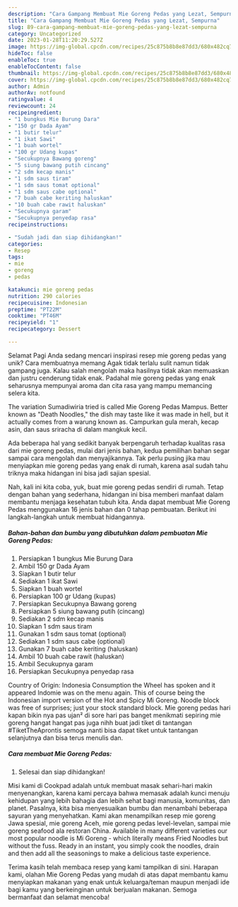 ```yaml
---
description: "Cara Gampang Membuat Mie Goreng Pedas yang Lezat, Sempurna"
title: "Cara Gampang Membuat Mie Goreng Pedas yang Lezat, Sempurna"
slug: 89-cara-gampang-membuat-mie-goreng-pedas-yang-lezat-sempurna
category: Uncategorized
date: 2023-01-28T11:20:29.527Z
image: https://img-global.cpcdn.com/recipes/25c875b8b8e87dd3/680x482cq70/mie-goreng-pedas-foto-resep-utama.jpg
hideToc: false
enableToc: true
enableTocContent: false
thumbnail: https://img-global.cpcdn.com/recipes/25c875b8b8e87dd3/680x482cq70/mie-goreng-pedas-foto-resep-utama.jpg
cover: https://img-global.cpcdn.com/recipes/25c875b8b8e87dd3/680x482cq70/mie-goreng-pedas-foto-resep-utama.jpg
author: Admin
authorAv: notfound
ratingvalue: 4
reviewcount: 24
recipeingredient:
- "1 bungkus Mie Burung Dara"
- "150 gr Dada Ayam"
- "1 butir telur"
- "1 ikat Sawi"
- "1 buah wortel"
- "100 gr Udang kupas"
- "Secukupnya Bawang goreng"
- "5 siung bawang putih cincang"
- "2 sdm kecap manis"
- "1 sdm saus tiram"
- "1 sdm saus tomat optional"
- "1 sdm saus cabe optional"
- "7 buah cabe keriting haluskan"
- "10 buah cabe rawit haluskan"
- "Secukupnya garam"
- "Secukupnya penyedap rasa"
recipeinstructions:

- "Sudah jadi dan siap dihidangkan!"
categories:
- Resep
tags:
- mie
- goreng
- pedas

katakunci: mie goreng pedas 
nutrition: 290 calories
recipecuisine: Indonesian
preptime: "PT22M"
cooktime: "PT46M"
recipeyield: "1"
recipecategory: Dessert

---
```



Selamat Pagi Anda sedang mencari inspirasi resep mie goreng pedas yang unik? Cara membuatnya memang Agak tidak terlalu sulit namun tidak gampang juga. Kalau salah mengolah maka hasilnya tidak akan memuaskan dan justru cenderung tidak enak. Padahal mie goreng pedas yang enak seharusnya mempunyai aroma dan cita rasa yang mampu memancing selera kita.


The variation Sumadiwiria tried is called Mie Goreng Pedas Mampus. Better known as &#34;Death Noodles,&#34; the dish may taste like it was made in hell, but it actually comes from a warung known as. Campurkan gula merah, kecap asin, dan saus sriracha di dalam mangkuk kecil.

Ada beberapa hal yang sedikit banyak berpengaruh terhadap kualitas rasa dari mie goreng pedas, mulai dari jenis bahan, kedua pemilihan bahan segar sampai cara mengolah dan menyajikannya. Tak perlu pusing jika mau menyiapkan mie goreng pedas yang enak di rumah, karena asal sudah tahu triknya maka hidangan ini bisa jadi sajian spesial.


Nah, kali ini kita coba, yuk, buat mie goreng pedas sendiri di rumah. Tetap dengan bahan yang sederhana, hidangan ini bisa memberi manfaat dalam membantu menjaga kesehatan tubuh kita. Anda dapat membuat Mie Goreng Pedas menggunakan 16 jenis bahan dan 0 tahap pembuatan. Berikut ini langkah-langkah untuk membuat hidangannya.

<!--inarticleads1-->

##### Bahan-bahan dan bumbu yang dibutuhkan dalam pembuatan Mie Goreng Pedas:

1. Persiapkan 1 bungkus Mie Burung Dara
1. Ambil 150 gr Dada Ayam
1. Siapkan 1 butir telur
1. Sediakan 1 ikat Sawi
1. Siapkan 1 buah wortel
1. Persiapkan 100 gr Udang (kupas)
1. Persiapkan Secukupnya Bawang goreng
1. Persiapkan 5 siung bawang putih (cincang)
1. Sediakan 2 sdm kecap manis
1. Siapkan 1 sdm saus tiram
1. Gunakan 1 sdm saus tomat (optional)
1. Sediakan 1 sdm saus cabe (optional)
1. Gunakan 7 buah cabe keriting (haluskan)
1. Ambil 10 buah cabe rawit (haluskan)
1. Ambil Secukupnya garam
1. Persiapkan Secukupnya penyedap rasa


Country of Origin: Indonesia Consumption the Wheel has spoken and it appeared Indomie was on the menu again. This of course being the Indonesian import version of the Hot and Spicy Mi Goreng. Noodle block was free of surprises; just your stock standard block. Mie goreng pedas hari kapan bikin nya pas ujan² di sore hari pas banget menikmati sepiring mie goreng hangat hangat pas juga nihh buat jadi tiket di tantangan #TiketTheAprontis semoga nanti bisa dapat tiket untuk tantangan selanjutnya dan bisa terus menulis dan. 

<!--inarticleads2-->

##### Cara membuat Mie Goreng Pedas:


1. Selesai dan siap dihidangkan!

Misi kami di Cookpad adalah untuk membuat masak sehari-hari makin menyenangkan, karena kami percaya bahwa memasak adalah kunci menuju kehidupan yang lebih bahagia dan lebih sehat bagi manusia, komunitas, dan planet. Pasalnya, kita bisa menyesuaikan bumbu dan menambahi beberapa sayuran yang menyehatkan. Kami akan menampilkan resep mie goreng Jawa spesial, mie goreng Aceh, mie goreng pedas level-levelan, sampai mie goreng seafood ala restoran China. Available in many different varieties our most popular noodle is Mi Goreng - which literally means Fried Noodles but without the fuss. Ready in an instant, you simply cook the noodles, drain and then add all the seasonings to make a delicious taste experience. 

Terima kasih telah membaca resep yang kami tampilkan di sini. Harapan kami, olahan Mie Goreng Pedas yang mudah di atas dapat membantu kamu menyiapkan makanan yang enak untuk keluarga/teman maupun menjadi ide bagi kamu yang berkeinginan untuk berjualan makanan. Semoga bermanfaat dan selamat mencoba!
